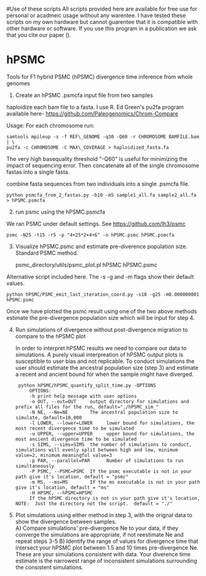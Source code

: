 #Use of these scripts
All scripts provided here are available for free use for personal or acadmeic usage without any warentee. I have tested these scripts on my own hardware but cannot guarentee that it is compatible with other hardware or software.  If you use this program in a publication we ask that you cite our paper ().

# hPSMC
Tools for F1 hybrid PSMC (hPSMC) divergence time inference from whole genomes


1) Create an hPSMC .psmcfa input file from two samples 

haploidize each bam file to a fasta.  I use R. Ed Green's pu2fa program available here- 
https://github.com/Paleogenomics/Chrom-Compare
	
Usage:  For each chromosome run:

	samtools mpileup -s -f REF\_GENOME -q30 -Q60 -r CHROMOSOME BAMFILE.bam | \
	pu2fa -c CHROMOSOME -C MAX\_COVERAGE > haploidized_fasta.fa
	
The very high basequality threshold "-Q60" is useful for minimizing the impact of sequencing error.
Then concatenate all of the single chromosome fastas into a single fasta.
	
combine fasta sequences from two individuals into a single .psmcfa file.

	python psmcfa_from_2_fastas.py -b10 -m5 sample1_all.fa sample2_all.fa > hPSMC.psmcfa
	
2) run psmc using the hPSMC.psmcfa

We ran PSMC under default settings. See https://github.com/lh3/psmc

	psmc -N25 -t15 -r5 -p "4+25*2+4+6" -o hPSMC.psmc hPSMC.psmcfa

3) Visualize hPSMC.psmc and estimate pre-diverence population size.
Standard PSMC method.
	
	psmc_directory/utils/psmc_plot.pl hPSMC hPSMC.psmc
		
Alternative script included here. The -s -g and -m flags show their default values.
	
	python hPSMC/PSMC_emit_last_iteration_coord.py -s10 -g25 -m0.000000001 hPSMC.psmc
	
Once we have plotted the psmc result using one of the two above methods estimate the pre-divergence population size which will be input for step 4.
		

4) Run simulations of divergence without post-divergence migration to compare to the hPSMC plot

	In order to interpret hPSMC results we need to compare our data to simulations.  A purely visual interpreation of hPSMC output plots is susceptible to user bias and not replicable. To conduct simulations the user should estimate the ancestral population size (step 3) and estimate a recent and ancient bound for when the sample might have diverged.  
	
		python hPSMC/hPSMC_quantify_split_time.py -OPTIONS
			OPTIONS:
			-h print help message with user options
			-o OUT, --out=OUT     output directory for simulations and prefix all files for the run, default="./hPSMC_sim_"
			-N NE, --Ne=NE        The ancestral population size to simulate, default=10,000
			-l LOWER, --lower=LOWER		lower bound for simulations, the most recent divergence time to be simulated
			-u UPPER, --upper=UPPER		upper bound for simulations, the most ancient divergence time to be simulated
			-s SIMS, --sims=SIMS  the number of simulations to conduct, simulations will evenly split between high and low, minimum value=2, minimum meaningful value=3
			-p PAR, --parallel=PAR		Number of simulations to run simultaneously
			-P PSMC, --PSMC=PSMC  If the psmc executable is not in your path give it's location, default = "psmc"
			-m MS, --ms=MS        If the ms executable is not in your path give it's location, default = "ms"
			-H HPSMC, --hPSMC=HPSMC
			If the hPSMC directory is not in your path give it's location, NOTE:  Just the directory not the script.  default = "./"


5) Plot simulations using either method in step 3, with the orignal data to show the divergence between samples.  
	A) Compare simulations' pre-divergence Ne to your data, if they converge the simulations are appropriate, if not reestimate Ne and repeat steps 3-5
	B) Identify the range of values for divergence time that intersect your hPSMC plot between 1.5 and 10 times pre-divergence Ne.  These are your simulations consistent with data.  Your diverence time estimate is the narrowest range of inconsistent simulations surrounding the consistent simulations. 
	

